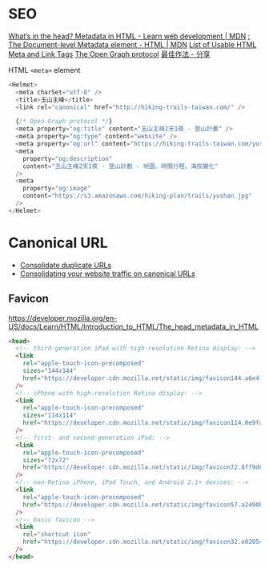 # SEO

[What’s in the head? Metadata in HTML - Learn web development | MDN](https://developer.mozilla.org/en-US/docs/Learn/HTML/Introduction_to_HTML/The_head_metadata_in_HTML)
[<meta>: The Document-level Metadata element - HTML | MDN](https://developer.mozilla.org/en-US/docs/Web/HTML/Element/meta)
[List of Usable HTML Meta and Link Tags](https://gist.github.com/kevinSuttle/1997924)
[The Open Graph protocol](http://ogp.me/)
[最佳作法 - 分享](https://developers.facebook.com/docs/sharing/best-practices/)

HTML `<meta>` element

```js
<Helmet>
  <meta charSet="utf-8" />
  <title>玉山主峰</title>
  <link rel="canonical" href="http://hiking-trails-taiwan.com/" />

  {/* Open Graph protocol */}
  <meta property="og:title" content="玉山主峰2天1夜 - 登山計畫" />
  <meta property="og:type" content="website" />
  <meta property="og:url" content="https://hiking-trails-taiwan.com/yushan" />
  <meta
    property="og:description"
    content="玉山主峰2天1夜 - 登山計劃 - 地圖、時間行程、海拔變化"
  />
  <meta
    property="og:image"
    content="https://s3.amazonaws.com/hiking-plan/trails/yushan.jpg"
  />
</Helmet>
```

# Canonical URL

- [Consolidate duplicate URLs](https://support.google.com/webmasters/answer/139066)
- [Consolidating your website traffic on canonical URLs](https://webmasters.googleblog.com/2019/02/consolidating-your-website-traffic-on.html)

## Favicon

https://developer.mozilla.org/en-US/docs/Learn/HTML/Introduction_to_HTML/The_head_metadata_in_HTML

```html
<head>
  <!-- third-generation iPad with high-resolution Retina display: -->
  <link
    rel="apple-touch-icon-precomposed"
    sizes="144x144"
    href="https://developer.cdn.mozilla.net/static/img/favicon144.a6e4162070f4.png"
  />
  <!-- iPhone with high-resolution Retina display: -->
  <link
    rel="apple-touch-icon-precomposed"
    sizes="114x114"
    href="https://developer.cdn.mozilla.net/static/img/favicon114.0e9fabd44f85.png"
  />
  <!-- first- and second-generation iPad: -->
  <link
    rel="apple-touch-icon-precomposed"
    sizes="72x72"
    href="https://developer.cdn.mozilla.net/static/img/favicon72.8ff9d87c82a0.png"
  />
  <!-- non-Retina iPhone, iPod Touch, and Android 2.1+ devices: -->
  <link
    rel="apple-touch-icon-precomposed"
    href="https://developer.cdn.mozilla.net/static/img/favicon57.a2490b9a2d76.png"
  />
  <!-- basic favicon -->
  <link
    rel="shortcut icon"
    href="https://developer.cdn.mozilla.net/static/img/favicon32.e02854fdcf73.png"
  />
</head>
```
